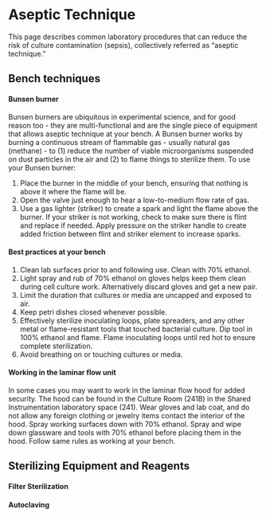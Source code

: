 # Aseptic Technique

This page describes common laboratory procedures that can reduce the risk of culture contamination \(sepsis\), collectively referred as “aseptic technique.” 

## Bench techniques

#### Bunsen burner

Bunsen burners are ubiquitous in experimental science, and for good reason too - they are multi-functional and are the single piece of equipment that allows aseptic technique at your bench. A Bunsen burner works by burning a continuous stream of flammable gas - usually natural gas \(methane\) - to \(1\) reduce the number of viable microorganisms suspended on dust particles in the air and \(2\) to flame things to sterilize them. To use your Bunsen burner:

1. Place the burner in the middle of your bench, ensuring that nothing is above it where the flame will be.
2. Open the valve just enough to hear a low-to-medium flow rate of gas.
3. Use a gas lighter \(striker\) to create a spark and light the flame above the burner. If your striker is not working, check to make sure there is flint and replace if needed. Apply pressure on the striker handle to create added friction between flint and striker element to increase sparks.

#### Best practices at your bench

1. Clean lab surfaces prior to and following use. Clean with 70% ethanol.
2. Light spray and rub of 70% ethanol on gloves helps keep them clean during cell culture work. Alternatively discard gloves and get a new pair.
3. Limit the duration that cultures or media are uncapped and exposed to air.
4. Keep petri dishes closed whenever possible.
5. Effectively sterilize inoculating loops, plate spreaders, and any other metal or flame-resistant tools that touched bacterial culture. Dip tool in 100% ethanol and flame. Flame inoculating loops until red hot to ensure complete sterilization.
6. Avoid breathing on or touching cultures or media.

#### Working in the laminar flow unit

In some cases you may want to work in the laminar flow hood for added security. The hood can be found in the Culture Room \(241B\) in the Shared Instrumentation laboratory space \(241\). Wear gloves and lab coat, and do not allow any foreign clothing or jewelry items contact the interior of the hood. Spray working surfaces down with 70% ethanol. Spray and wipe down glassware and tools with 70% ethanol before placing them in the hood. Follow same rules as working at your bench.

## Sterilizing Equipment and Reagents

#### Filter Sterilization

#### Autoclaving

